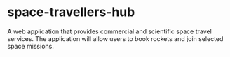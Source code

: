 # space-travellers-hub
A web application that provides commercial and scientific space travel services. The application will allow users to book rockets and join selected space missions.

